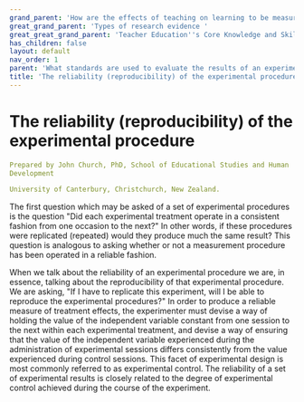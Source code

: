 ```yaml
---
grand_parent: 'How are the effects of teaching on learning to be measured? '
great_grand_parent: 'Types of research evidence '
great_great_grand_parent: 'Teacher Education''s Core Knowledge and Skills.'
has_children: false
layout: default
nav_order: 1
parent: 'What standards are used to evaluate the results of an experimental analysis? '
title: 'The reliability (reproducibility) of the experimental procedure '
---
```

# The reliability (reproducibility) of the experimental procedure


```yaml
Prepared by John Church, PhD, School of Educational Studies and Human
Development

University of Canterbury, Christchurch, New Zealand.
```


The first question which may be asked of a set of experimental
procedures is the question "Did each experimental treatment operate in a
consistent fashion from one occasion to the next?" In other words, if
these procedures were replicated (repeated) would they produce much the
same result? This question is analogous to asking whether or not a
measurement procedure has been operated in a reliable fashion.

When we talk about the reliability of an experimental procedure we are,
in essence, talking about the reproducibility of that experimental
procedure. We are asking, "If I have to replicate this experiment, will
I be able to reproduce the experimental procedures?" In order to produce
a reliable measure of treatment effects, the experimenter must devise a
way of holding the value of the independent variable constant from one
session to the next within each experimental treatment, and devise a way
of ensuring that the value of the independent variable experienced
during the administration of experimental sessions differs consistently
from the value experienced during control sessions. This facet of
experimental design is most commonly referred to as experimental
control. The reliability of a set of experimental results is closely
related to the degree of experimental control achieved during the course
of the experiment.
